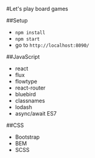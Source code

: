 #Let's play board games

##Setup

- `npm install`
- `npm start`
- go to `http://localhost:8090/`

##JavaScript
- react
- flux
- flowtype
- react-router
- bluebird
- classnames
- lodash
- async/await ES7

##CSS
- Bootstrap
- BEM
- SCSS
